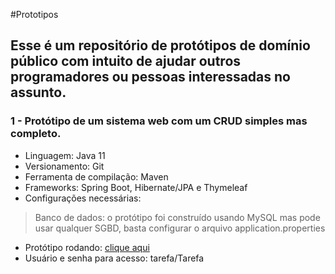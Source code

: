 #Prototipos

## Esse é um repositório de protótipos de domínio público com intuito de ajudar outros programadores ou pessoas interessadas no assunto.

### 1 - Protótipo de um sistema web com um **CRUD** simples mas completo. 
+ Linguagem: Java 11
+ Versionamento: Git
+ Ferramenta de compilação: Maven
+ Frameworks: Spring Boot, Hibernate/JPA e Thymeleaf
+ Configurações necessárias:

> Banco de dados: o protótipo foi construído usando MySQL mas pode usar qualquer SGBD, basta configurar o arquivo application.properties

+ Protótipo rodando: [clique aqui](http://sistemas.eterium.com.br:8088)
+ Usuário e senha para acesso: tarefa/Tarefa